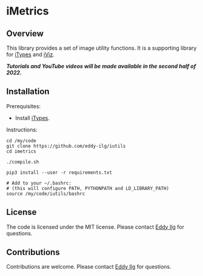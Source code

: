 # iMetrics

## Overview 

This library provides a set of image utility functions. It is a supporting library for
[iTypes](https://github.com/eddy-ilg/itypes.git) and [iViz](https://github.com/eddy-ilg/iviz). 

___Tutorials and YouTube videos will be made available in the second
half of 2022.___

## Installation 

Prerequisites: 
* Install [iTypes](https://github.com/eddy-ilg/itypes.git).

Instructions: 

    cd /my/code
    git clone https://github.com/eddy-ilg/iutils
    cd imetrics 

    ./compile.sh 
    
    pip3 install --user -r requirements.txt 

    # Add to your ~/.bashrc:
    # (this will configure PATH, PYTHONPATH and LD_LIBRARY_PATH)
    source /my/code/iutils/bashrc 

## License

The code is licensed under the MIT license. Please contact [Eddy Ilg](mailto:me@eddy-ilg.net)
for questions.

## Contributions

Contributions are welcome. Please contact [Eddy Ilg](mailto:me@eddy-ilg.net)
for questions.


